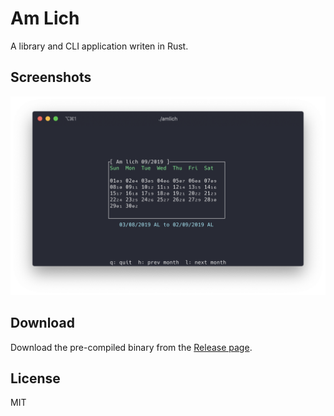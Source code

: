 # Am Lich

A library and CLI application writen in Rust.

## Screenshots

![Screenshot](./screenshots/screenshot.png)

## Download

Download the pre-compiled binary from the [Release page](https://github.com/ngobach/amlich.rs/releases).

## License

MIT